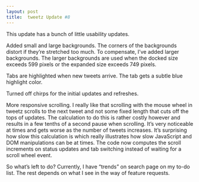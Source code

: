 ```yaml
---
layout: post
title:  tweetz Update #8
---
```

This update has a bunch of little usability updates.

Added small and large backgrounds. The corners of the backgrounds distort if they’re stretched too much. To compensate, I’ve added larger backgrounds. The larger backgrounds are used when the docked size exceeds 599 pixels or the expanded size exceeds 749 pixels.

Tabs are highlighted when new tweets arrive. The tab gets a subtle blue highlight color.

Turned off chirps for the initial updates and refreshes.

More responsive scrolling. I really like that scrolling with the mouse wheel in tweetz scrolls to the next tweet and not some fixed length that cuts off the tops of updates. The calculation to do this is rather costly however and results in a few tenths of a second pause when scrolling. It’s very noticeable at times and gets worse as the number of tweets increases. It’s surprising how slow this calculation is which really illustrates how slow JavaScript and DOM manipulations can be at times. The code now computes the scroll increments on status updates and tab switching instead of waiting for a scroll wheel event.

So what’s left to do? Currently, I have “trends” on search page on my to-do list. The rest depends on what I see in the way of feature requests.
